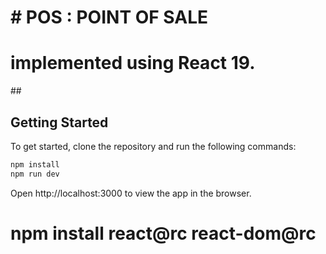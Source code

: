 # # POS : POINT OF SALE

# implemented using React 19.

##<!-- <img src="public/screen.png " alt="React 19 Playground" /> -->

## Getting Started

To get started, clone the repository and run the following commands:

```bash
npm install
npm run dev
```

Open http://localhost:3000 to view the app in the browser.
 
# npm install react@rc react-dom@rc
